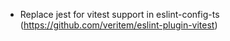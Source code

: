 - Replace jest for vitest support in eslint-config-ts (https://github.com/veritem/eslint-plugin-vitest)